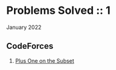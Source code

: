 # Problems Solved :: 1
January 2022

CodeForces
-----------------
1. [Plus One on the Subset](https://codeforces.com/problemset/problem/1624/A)
